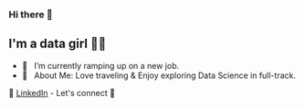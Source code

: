 ### Hi there 👋

## I'm a data girl 👩‍💻

- 🌱  &nbsp; I’m currently ramping up on a new job. 
- 💜  &nbsp; About Me: Love traveling & Enjoy exploring Data Science in full-track.

👔 [LinkedIn][LinkedIn] - Let's connect 🤝
 
[LinkedIn]: https://www.linkedin.com/in/xinyue-liu-237641169/
